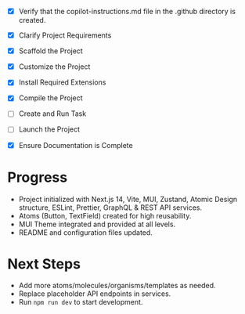 - [x] Verify that the copilot-instructions.md file in the .github directory is created.

- [x] Clarify Project Requirements
- [x] Scaffold the Project
- [x] Customize the Project
- [x] Install Required Extensions
- [x] Compile the Project
- [ ] Create and Run Task
- [ ] Launch the Project
- [x] Ensure Documentation is Complete

# Progress
- Project initialized with Next.js 14, Vite, MUI, Zustand, Atomic Design structure, ESLint, Prettier, GraphQL & REST API services.
- Atoms (Button, TextField) created for high reusability.
- MUI Theme integrated and provided at all levels.
- README and configuration files updated.

# Next Steps
- Add more atoms/molecules/organisms/templates as needed.
- Replace placeholder API endpoints in services.
- Run `npm run dev` to start development.
